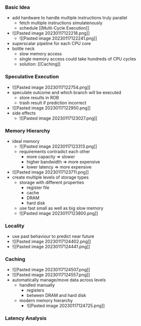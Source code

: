 ### Basic Idea
+ add hardware to handle multiple instructions truly parallel
	+ fetch multiple instructions simulatenously
	+ schedule [[Multi-Cycle Execution]]
+ ![[Pasted image 20230117122218.png]]
	+ ![[Pasted image 20230117122241.png]]
+ superscalar pipeline for each CPU core
+ bottle neck
	+ slow memory access
	+ single memory access could take hundreds of CPU cycles
	+ solution: [[Caching]]

### Speculative Execution
+ ![[Pasted image 20230117122754.png]]
+ speculate outcome and which branch will be executed
	+ store results in ROB
	+ trash result if prediction incorrect
+ ![[Pasted image 20230117122950.png]]
+ side effects
	+ ![[Pasted image 20230117123027.png]]

### Memory Hierarchy
+ ideal memory
	+ ![[Pasted image 20230117123313.png]]
	+ requirements contradict each other
		+ more capacity => slower
		+ higher bandwidth => more expensive
		+ lower latency => more expensive
+ ![[Pasted image 20230117123711.png]]
+ create multiple levels of storage types
	+ storage with different properties
		+ register file
		+ cache
		+ DRAM
		+ hard disk
	+ use fast small as well as big slow memory
	+ ![[Pasted image 20230117123800.png]]

### Locality
+ use past behaviour to predict near future
+ ![[Pasted image 20230117124402.png]]
+ ![[Pasted image 20230117124441.png]]

### Caching
+ ![[Pasted image 20230117124507.png]]
+ ![[Pasted image 20230117124557.png]]
+ automatically manage/move data across levels
	+ handled manually
		+ registers
		+ between DRAM and hard disk 
	+ modern memory hierarchy
		+ ![[Pasted image 20230117124725.png]]

### Latency Analysis

